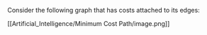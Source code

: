 Consider the following graph that has costs attached to its edges:

[[Artificial_Intelligence/Minimum Cost Path/image.png]]

